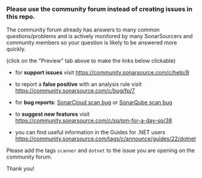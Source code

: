 ### Please use the community forum instead of creating issues in this repo.

The community forum already has answers to many common questions/problems and is actively monitored by many SonarSourcers and community members so your question is likely to be answered more quickly.

(click on the "Preview" tab above to make the links below clickable)

* for **support issues** visit https://community.sonarsource.com/c/help/8

* to report a **false positive** with an analysis rule visit https://community.sonarsource.com/c/bug/fp/7

* for **bug reports**: [SonarCloud scan bug](https://community.sonarsource.com/c/sc/9) or [SonarQube scan bug](https://community.sonarsource.com/c/sq/10)
 

* to **suggest new features** visit https://community.sonarsource.com/c/sq/pm-for-a-day-sq/38

* you can find useful information in the Guides for .NET users https://community.sonarsource.com/tags/c/announce/guides/22/dotnet


Please add the tags `scanner` and `dotnet` to the issue you are opening on the community forum.

Thank you!
